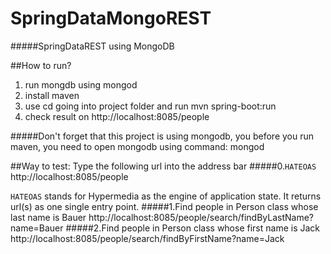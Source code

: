 # SpringDataMongoREST
#####SpringDataREST using MongoDB

##How to run?
1. run mongdb using mongod
2. install maven
3. use cd going into project folder and run mvn spring-boot:run
4. check result on http://localhost:8085/people


#####Don't forget that this project is using mongodb, you before you run maven, you need to open mongodb using command: mongod

##Way to test:
Type the following url into the address bar
#####0.`HATEOAS`
http://localhost:8085/people

`HATEOAS` stands for Hypermedia as the engine of application state.
It returns url(s) as one single entry point.
#####1.Find people in Person class whose last name is Bauer
http://localhost:8085/people/search/findByLastName?name=Bauer
#####2.Find people in Person class whose first name is Jack
http://localhost:8085/people/search/findByFirstName?name=Jack


